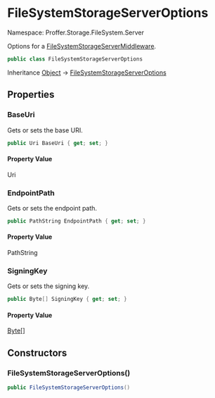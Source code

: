 # FileSystemStorageServerOptions

Namespace: Proffer.Storage.FileSystem.Server

Options for a [FileSystemStorageServerMiddleware](./proffer.storage.filesystem.server.filesystemstorageservermiddleware).

```csharp
public class FileSystemStorageServerOptions
```

Inheritance [Object](https://docs.microsoft.com/en-us/dotnet/api/system.object) → [FileSystemStorageServerOptions](./proffer.storage.filesystem.server.filesystemstorageserveroptions)

## Properties

### **BaseUri**

Gets or sets the base URI.

```csharp
public Uri BaseUri { get; set; }
```

#### Property Value

Uri<br>

### **EndpointPath**

Gets or sets the endpoint path.

```csharp
public PathString EndpointPath { get; set; }
```

#### Property Value

PathString<br>

### **SigningKey**

Gets or sets the signing key.

```csharp
public Byte[] SigningKey { get; set; }
```

#### Property Value

[Byte[]](https://docs.microsoft.com/en-us/dotnet/api/system.byte)<br>

## Constructors

### **FileSystemStorageServerOptions()**



```csharp
public FileSystemStorageServerOptions()
```
